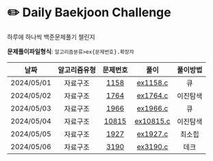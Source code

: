 # ✏️ Daily Baekjoon Challenge
하루에 하나씩 백준문제풀기 챌린지

**문제풀이파일형식**: `알고리즘분류>ex{문제번호}.확장자`

|날짜|알고리즘유형|문제번호|풀이|풀이방법|
|:-:|:-:|:-:|:-:|:-:|
|2024/05/01|자료구조|[1158](https://www.acmicpc.net/problem/1158)|[ex1158.c](/DataStructure/ex1158.c)|큐|
|2024/05/02|자료구조|[1764](https://www.acmicpc.net/problem/1764)|[ex1764.c](/DataStructure/ex1764.c)|이진탐색|
|2024/05/03|자료구조|[1966](https://www.acmicpc.net/problem/1966)|[ex1966.c](/DataStructure/ex1966.c)|큐|
|2024/05/04|자료구조|[10815](https://www.acmicpc.net/problem/10815)|[ex10815.c](/DataStructure/ex10815.c)|이진탐색|
|2024/05/05|자료구조|[1927](https://www.acmicpc.net/problem/1927)|[ex1927.c](/DataStructure/ex1927.c)|최소힙|
|2024/05/06|자료구조|[3190](https://www.acmicpc.net/problem/3190)|[ex3190.c](/DataStructure/ex3190.c)|데크|